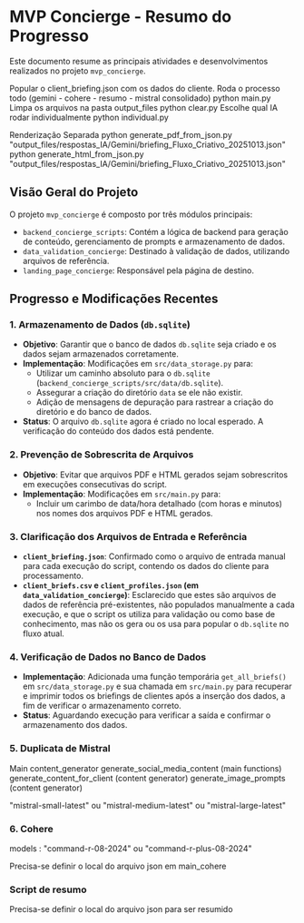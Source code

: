 # MVP Concierge - Resumo do Progresso

Este documento resume as principais atividades e desenvolvimentos realizados no projeto `mvp_concierge`.

Popular o client_briefing.json com os dados do cliente.
Roda o processo todo (gemini - cohere - resumo - mistral consolidado)
python main.py
Limpa os arquivos na pasta output_files
python clear.py
Escolhe qual IA rodar individualmente
python individual.py

Renderização Separada
python generate_pdf_from_json.py "output_files/respostas_IA/Gemini/briefing_Fluxo_Criativo_20251013.json"
python generate_html_from_json.py "output_files/respostas_IA/Gemini/briefing_Fluxo_Criativo_20251013.json"

## Visão Geral do Projeto

O projeto `mvp_concierge` é composto por três módulos principais:

- `backend_concierge_scripts`: Contém a lógica de backend para geração de conteúdo, gerenciamento de prompts e armazenamento de dados.
- `data_validation_concierge`: Destinado à validação de dados, utilizando arquivos de referência.
- `landing_page_concierge`: Responsável pela página de destino.

## Progresso e Modificações Recentes

### 1. Armazenamento de Dados (`db.sqlite`)

- **Objetivo**: Garantir que o banco de dados `db.sqlite` seja criado e os dados sejam armazenados corretamente.
- **Implementação**: Modificações em `src/data_storage.py` para:
  - Utilizar um caminho absoluto para o `db.sqlite` (`backend_concierge_scripts/src/data/db.sqlite`).
  - Assegurar a criação do diretório `data` se ele não existir.
  - Adição de mensagens de depuração para rastrear a criação do diretório e do banco de dados.
- **Status**: O arquivo `db.sqlite` agora é criado no local esperado. A verificação do conteúdo dos dados está pendente.

### 2. Prevenção de Sobrescrita de Arquivos

- **Objetivo**: Evitar que arquivos PDF e HTML gerados sejam sobrescritos em execuções consecutivas do script.
- **Implementação**: Modificações em `src/main.py` para:
  - Incluir um carimbo de data/hora detalhado (com horas e minutos) nos nomes dos arquivos PDF e HTML gerados.

### 3. Clarificação dos Arquivos de Entrada e Referência

- **`client_briefing.json`**: Confirmado como o arquivo de entrada manual para cada execução do script, contendo os dados do cliente para processamento.
- **`client_briefs.csv` e `client_profiles.json` (em `data_validation_concierge`)**: Esclarecido que estes são arquivos de dados de referência pré-existentes, não populados manualmente a cada execução, e que o script os utiliza para validação ou como base de conhecimento, mas não os gera ou os usa para popular o `db.sqlite` no fluxo atual.

### 4. Verificação de Dados no Banco de Dados

- **Implementação**: Adicionada uma função temporária `get_all_briefs()` em `src/data_storage.py` e sua chamada em `src/main.py` para recuperar e imprimir todos os briefings de clientes após a inserção dos dados, a fim de verificar o armazenamento correto.
- **Status**: Aguardando execução para verificar a saída e confirmar o armazenamento dos dados.

### 5. Duplicata de Mistral

Main
content_generator
generate_social_media_content (main functions)
generate_content_for_client (content generator)
generate_image_prompts (content generator)

"mistral-small-latest" ou "mistral-medium-latest" ou "mistral-large-latest"

### 6. Cohere

models : "command-r-08-2024" ou "command-r-plus-08-2024"

Precisa-se definir o local do arquivo json em main_cohere

### Script de resumo

Precisa-se definir o local do arquivo json para ser resumido
